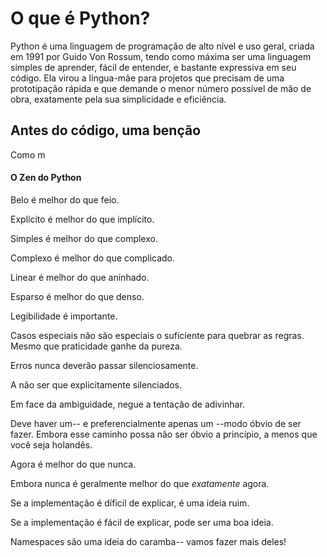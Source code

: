 # O que é Python?

Python é uma linguagem de programação de alto nível e uso geral, criada em 1991 por Guido Von Rossum, tendo como máxima ser uma linguagem simples de aprender, fácil de entender, e bastante expressiva em seu código. Ela virou a língua-mãe para projetos que precisam de uma prototipação rápida e que demande o menor número possível de mão de obra, exatamente pela sua simplicidade e eficiência. 






## Antes do código, uma benção

Como m

#### O Zen do Python

Belo é melhor do que feio.

Explícito é melhor do que implícito.

Simples é melhor do que complexo.

Complexo é melhor do que complicado. 

Linear é melhor do que aninhado.

Esparso é melhor do que denso. 

Legibilidade é importante.

Casos especiais não são especiais o suficiente para quebrar as regras.
Mesmo que praticidade ganhe da pureza. 

Erros nunca deverão passar silenciosamente. 

A não ser que explicitamente silenciados.

Em face da ambiguidade, negue a tentação de adivinhar.

Deve haver um-- e preferencialmente apenas um --modo óbvio de ser fazer.
Embora esse caminho possa não ser óbvio a princípio, a menos que você seja holandês.

Agora é melhor do que nunca.

Embora nunca é geralmente melhor do que *exatamente* agora.

Se a implementação é díficil de explicar, é uma ideia ruim.

Se a implementação é fácil de explicar, pode ser uma boa ideia.

Namespaces são uma ideia do caramba-- vamos fazer mais deles!